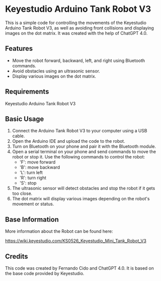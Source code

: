 # Keyestudio Arduino Tank Robot V3

This is a simple code for controlling the movements of the Keyestudio Arduino Tank Robot V3, as well as avoiding front collisions and displaying images on the dot matrix. It was created with the help of ChatGPT 4.0.

## Features

  - Move the robot forward, backward, left, and right using Bluetooth commands.
  - Avoid obstacles using an ultrasonic sensor.
  - Display various images on the dot matrix.

## Requirements

  Keyestudio Arduino Tank Robot V3

## Basic Usage

  1) Connect the Arduino Tank Robot V3 to your computer using a USB cable.
  2) Open the Arduino IDE and upload the code to the robot.
  3) Turn on Bluetooth on your phone and pair it with the Bluetooth module.
  4) Open a serial terminal on your phone and send commands to move the robot or stop it.
      Use the following commands to control the robot:
        - 'F': move forward
        - 'B': move backward
        - 'L': turn left
        - 'R': turn right
        - 'S': stop
  5) The ultrasonic sensor will detect obstacles and stop the robot if it gets too close.
  6) The dot matrix will display various images depending on the robot's movement or status.

## Base Information

   More information about the Robot can be found here: 
     
   https://wiki.keyestudio.com/KS0526_Keyestudio_Mini_Tank_Robot_V3

## Credits

This code was created by Fernando Cido and ChatGPT 4.0. It is based on the base code provided by Keyestudio.

